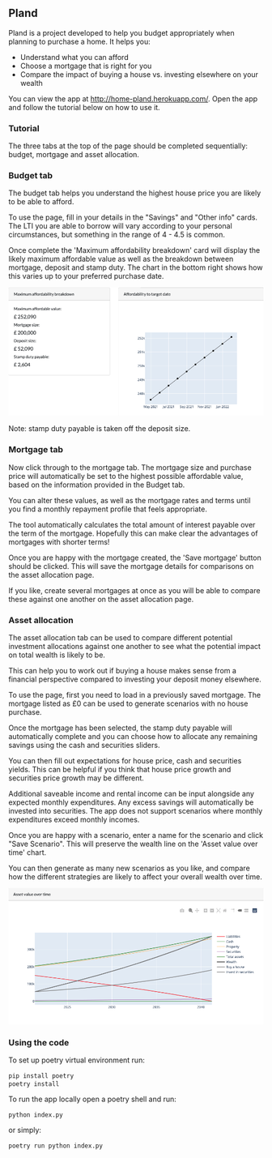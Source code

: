 ## Pland

Pland is a project developed to help you budget appropriately when planning to purchase a home. It helps you:

- Understand what you can afford
- Choose a mortgage that is right for you
- Compare the impact of buying a house vs. investing elsewhere on your wealth

You can view the app at http://home-pland.herokuapp.com/. Open the app and follow the tutorial below on how to use it.

### Tutorial

The three tabs at the top of the page should be completed sequentially: budget, mortgage and asset allocation.

### Budget tab

The budget tab helps you understand the highest house price you are likely to be able to afford.

To use the page, fill in your details in the "Savings" and "Other info" cards. The LTI you are able to borrow will vary according to your personal circumstances, but something in the range of 4 - 4.5 is common.

Once complete the 'Maximum affordability breakdown' card will display the likely maximum affordable value as well as the breakdown between mortgage, deposit and stamp duty. The chart in the bottom right shows how this varies up to your preferred purchase date.

![Budget tab](assets/budget.png)

Note: stamp duty payable is taken off the deposit size.

### Mortgage tab

Now click through to the mortgage tab. The mortgage size and purchase price will automatically be set to the highest possible affordable value, based on the information provided in the Budget tab.

You can alter these values, as well as the mortgage rates and terms until you find a monthly repayment profile that feels appropriate.

The tool automatically calculates the total amount of interest payable over the term of the mortgage. Hopefully this can make clear the advantages of mortgages with shorter terms!

Once you are happy with the mortgage created, the 'Save mortgage' button should be clicked. This will save the mortgage details for comparisons on the asset allocation page.

If you like, create several mortgages at once as you will be able to compare these against one another on the asset allocation page.

### Asset allocation

The asset allocation tab can be used to compare different potential investment allocations against one another to see what the potential impact on total wealth is likely to be.

This can help you to work out if buying a house makes sense from a financial perspective compared to investing your deposit money elsewhere.

To use the page, first you need to load in a previously saved mortgage. The mortgage listed as £0 can be used to generate scenarios with no house purchase.

Once the mortgage has been selected, the stamp duty payable will automatically complete and you can choose how to allocate any remaining savings using the cash and securities sliders.

You can then fill out expectations for house price, cash and securities yields. This can be helpful if you think that house price growth and securities price growth may be different.

Additional saveable income and rental income can be input alongside any expected monthly expenditures. Any excess savings will automatically be invested into securities. The app does not support scenarios where monthly expenditures exceed monthly incomes.

Once you are happy with a scenario, enter a name for the scenario and click "Save Scenario". This will preserve the wealth line on the 'Asset value over time' chart.

You can then generate as many new scenarios as you like, and compare how the different strategies are likely to affect your overall wealth over time.

![Asset allocation tab](assets/asset_allocation.png)

### Using the code

To set up poetry virtual environment run:

```console
pip install poetry
poetry install
```

To run the app locally open a poetry shell and run:

```console
python index.py
```

or simply:

```console
poetry run python index.py
```
